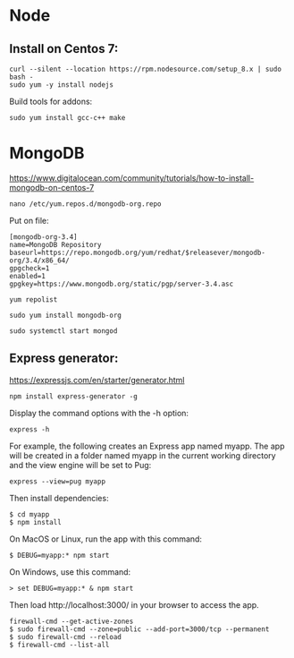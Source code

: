 
# Node

## Install on Centos 7:
```
curl --silent --location https://rpm.nodesource.com/setup_8.x | sudo bash -
sudo yum -y install nodejs
```

Build tools for addons:
```
sudo yum install gcc-c++ make
```

# MongoDB
https://www.digitalocean.com/community/tutorials/how-to-install-mongodb-on-centos-7

```
nano /etc/yum.repos.d/mongodb-org.repo
```
Put on file:
```
[mongodb-org-3.4]
name=MongoDB Repository
baseurl=https://repo.mongodb.org/yum/redhat/$releasever/mongodb-org/3.4/x86_64/
gpgcheck=1
enabled=1
gpgkey=https://www.mongodb.org/static/pgp/server-3.4.asc
```

```
yum repolist

sudo yum install mongodb-org

sudo systemctl start mongod
```


## Express generator:
https://expressjs.com/en/starter/generator.html

```
npm install express-generator -g
```

Display the command options with the -h option:
```
express -h
```

For example, the following creates an Express app named myapp. 
The app will be created in a folder named myapp in the current working directory and the view engine will be set to Pug:
```
express --view=pug myapp
```

Then install dependencies:
```
$ cd myapp
$ npm install
```
On MacOS or Linux, run the app with this command:
```
$ DEBUG=myapp:* npm start
```
On Windows, use this command:
```
> set DEBUG=myapp:* & npm start
```

Then load http://localhost:3000/ in your browser to access the app.

```
firewall-cmd --get-active-zones
$ sudo firewall-cmd --zone=public --add-port=3000/tcp --permanent
$ sudo firewall-cmd --reload
$ firewall-cmd --list-all
```
